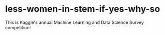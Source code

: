 # less-women-in-stem-if-yes-why-so
This is Kaggle's annual Machine Learning and Data Science Survey competition!
